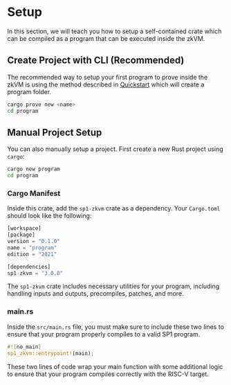 # Setup

In this section, we will teach you how to setup a self-contained crate which can be compiled as a program that can be executed inside the zkVM.

## Create Project with CLI (Recommended)

The recommended way to setup your first program to prove inside the zkVM is using the method described in [Quickstart](../getting-started/quickstart.md) which will create a program folder.

```bash
cargo prove new <name>
cd program
```

## Manual Project Setup

You can also manually setup a project. First create a new Rust project using `cargo`:

```bash
cargo new program
cd program
```

### Cargo Manifest

Inside this crate, add the `sp1-zkvm` crate as a dependency. Your `Cargo.toml` should look like the following:

```rust
[workspace]
[package]
version = "0.1.0"
name = "program"
edition = "2021"

[dependencies]
sp1-zkvm = "3.0.0"
```

The `sp1-zkvm` crate includes necessary utilities for your program, including handling inputs and outputs,
precompiles, patches, and more.

### main.rs

Inside the `src/main.rs` file, you must make sure to include these two lines to ensure that your program properly compiles to a valid SP1 program.

```rust
#![no_main]
sp1_zkvm::entrypoint!(main);
```

These two lines of code wrap your main function with some additional logic to ensure that your program compiles correctly with the RISC-V target.
